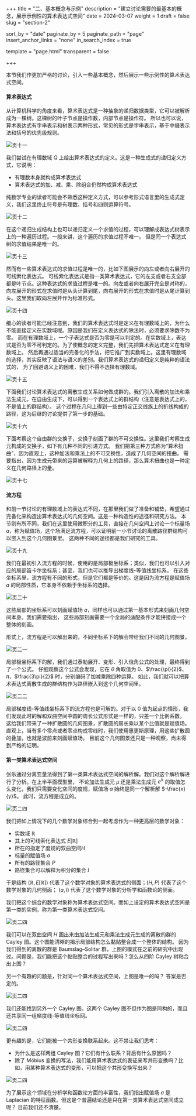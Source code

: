 +++
title = "二、基本概念与示例"
description = "建立讨论需要的最基本的概念，展示示例性的算术表达式空间"
date = 2024-03-07
weight = 1
draft = false
slug = "section-2"

sort_by = "date"
paginate_by = 5
paginate_path = "page"
insert_anchor_links = "none"
in_search_index = true

template = "page.html"
transparent = false

+++

本节我们作更加严格的讨论，引入一些基本概念，然后展示一些示例性的算术表达式空间。

#### 算术表达式

从计算机科学的角度来看，算术表达式是一种抽象的递归数据类型，它可以被解析成为一棵树。这棵树的叶子节点是操作数，内部节点是操作符。
所以也可以说，算术表达式有字串表示和树表示两种形式，常见的形式是字串表示，基于中缀表示法和括号的优先级规则。

![页十一](/curiosity/invitation/011.jpeg)

我们尝试在有理数域 $Q$ 上给出算术表达式的定义。这是一种生成式的递归定义方式，它说明：
* 有理数本身就构成算术表达式
* 算术表达式的加、减、乘、除组合仍然构成算术表达式

纯数学专业的读者可能会不熟悉这种定义方式，可以参考形式语言里的生成式定义，我们这里终止符号是有理数、括号和四则运算符号。

![页十二](/curiosity/invitation/012.jpeg)

在这个递归生成结构上也可以递归定义一个求值的过程，可以理解成表达式树表示上的一种遍历过程。一般来讲，这个遍历的求值过程不唯一。
但是同一个表达式树的求值结果是唯一的。

![页十三](/curiosity/invitation/013.jpeg)

然而有一些算术表达式的求值过程是唯一的，比如下图展示的向左或者向右展开的可线索化表达式。
可线索化表达式是指一类算术表达式，它的左支或者右支全部都是叶节点。这种表达式的求值过程是唯一的。向左或者向右展开完全是对称的，
向左展开的形式在求值时是从头计算到尾，向右展开的形式在求值时是从尾计算到头。这里我们取向左展开作为标准形式。

![页十四](/curiosity/invitation/014.jpeg)

细心的读者可能已经注意到，我们的算术表达式时是定义在有理数域上的，为什么不能直接定义在实数域呢。原因是我们在定义表达式的除法时，必须要求除数不为零。
而在有理数域上，一个子表达式是否为零是可以判定的。在实数域上，表达式是否为零不可判定的。为了使概念的定义完整，我们先把算术表达式定义在有理数域上。
然后再通过适当的完备化的手法，把它推广到实数域上。这里有理数域的选择，其实反映了语法与语义的差别。我们算术表达式的递归定义是纯粹的语法式的，
为了回避语义上的困难，我们不得不选择有理数域。

![页十五](/curiosity/invitation/015.jpeg)

下面我们讨论算术表达式的离散生成关系如何做成群的。我们引入离散的加法和乘法生成元，在自由生成下，可以得到一个表达式上的群结构（注意是表达式上的，不是值上的群结构）。
这个过程在几何上得到一些由特定正交线族上的折线构成的路径，这为后继的讨论提供了第一步的基础。

![页十六](/curiosity/invitation/016.jpeg)

下面考察这个自由群的交换子，交换子刻画了群的不可交换性。这里我们考察生成元构成的交换子，如下有几种不同的引进方式。
我们把第三种方式称为“算术扭曲”，因为直观上，这种加法和乘法上的不可交换性，造成了几何空间的扭曲。
需要指出，因为生成元带来的运算被解释为几何上的路径，那么算术扭曲也是一种定义在几何路径上的量。

![页十七](/curiosity/invitation/017.jpeg)

#### 流方程

和前一节讨论的有理数域上的表达式不同，在那里我们做了准备和铺垫，希望通过完备化来构造出算术表达式的几何空间。这是一种构造性的途径和研究方法。
本节则有所不同，我们在这里使用微积分的工具，直接在几何空间上讨论一个标量场$a$，称为赋值场，这个场满足流方程，可以证明前一小节讨论的离散路径群结构可以嵌入到这个几何图景里。
这两种不同的途径都是我们研究的工具。

![页十九](/curiosity/invitation/019.jpeg)

我们在最初引入流方程的时候，使用的是局部极坐标系；类似，我们也可以引入对应的局部笛卡尔坐标系；甚至，我们也可以推导出梯度线-等值线坐标系。
在这些坐标系里，流方程有不同的形式，但是它们都是等价的。这是因为流方程是赋值场 $a$ 的局部性质，它本身不依赖于坐标系的选择。

![页二十](/curiosity/invitation/020.jpeg)

这些局部的坐标系可以刻画赋值场 $a$，同样也可以通过第一基本形式来刻画几何空间本身。我们需要指出，
这些局部刻画需要一个全局的适配条件才能拼接成一个整体的刻画。

形式上，流方程是可以解出来的，不同坐标系下的解会带给我们不同的几何图景。

![页二一](/curiosity/invitation/021.jpeg)

局部极坐标系下的解，我们通过泰勒展开、变形、引入倍角公式的处理，最终得到了一个公式。
仔细观察这个公式会发现，它在 $\theta$ 角取值为 $0$、$\frac{\pi}{2}$、$\pi$、$\frac{3\pi}{2}$ 时，分别编码了加减乘除四种运算。
如此，我们就可以把算术表达式离散生成的群结构作为路径嵌入到这个几何空间里。

![页二二](/curiosity/invitation/022.jpeg)

局部梯度线-等值线坐标系下的流方程也是可解的。对于以 $0$ 值为起点的情形，我们发现此时的解和双曲空间中圆的周长公式形式是一样的，只差一个比例系数。
这给我们带来了一种扩散圆的几何图景，扩散圆的周长乘以某个比值就是赋值场。
直观上，当有多个零点或者零点构成零线时，我们使用惠更斯原理，用这些扩散圆的叠加，也就是波前来刻画赋值场。
目前这个几何图景还只是一种观察，尚未得到严格的证明。

#### 第一类算术表达式空间

张乐通过分离变量法得到了第一类算术表达式空间的解析解。我们对这个解析解进行了分析。在上半平面模型里，
不论加法生成元 $\mu$ 还是乘法生成元 $e^\lambda$ 的取值怎么变化，我们只需要变化空间的度规，赋值场 $a$ 始终是同一个解析解 $-\frac{x}{y}$。
此时，流方程是成立的。

![页二四](/curiosity/invitation/024.jpeg)

我们把如上情况下的几个数学对象综合到一起考虑作为一种更高层的数学对象：
* 实数域 $\mathbb{R}$
* 其上的可线索化表达式 $E[\mathbb{R}]$
* 所在的指定了度规的双曲空间$H$
* 标量的赋值场 $a$
* 所有的路径集合 $P$
* 路径集合可以解释为积分的集合 $I$

于是结构 $(\mathbb{R}, E[\mathbb{R}])$ 代表了这个数学对象的算术表达式的侧面；$(H, P)$ 代表了这个数学对象的几何侧面；
$(a, I)$ 代表了这个数学对象的分析学和函数论的侧面。

我们把这个综合的数学对象称为算术表达式空间。而如上设定的算术表达式空间是第一类的实例，称为第一类算术表达式空间。

![页二四](/curiosity/invitation/025.jpeg)

我们可以在双曲空间 $H$ 画出来由加法生成元和乘法生成元生成的离散的群的 Cayley 图。这个图能清晰的揭示局部结构怎么黏贴整合成一个整体的结构。
因为我们得到的离散的群是 Baumslag–Solitar 群，上图的模式在之前的研究中出现过。问题是，我们能把这个黏贴整合的过程写出来吗？怎么从四阶 Cayley 树粘合出上图？

另一个有趣的问题是，针对同一个算术表达式空间，上图是唯一的吗？ 答案是否定的。

![页二四](/curiosity/invitation/026.jpeg)

我们还能找到另外一个 Cayley 图。这两个 Cayley 图不但作为图是同构的，而且还共享同一组梯度线-等值线坐标网。

![页二四](/curiosity/invitation/027.jpeg)

更有趣的是，它们能被一个共形变换联系起来。这不禁让我们思考：
* 为什么是这样两组 Cayley 图？它们有什么联系？背后有什么原因吗？
* 除了 Möbius 变换的写法，我们能用算术表达式的表征来写共形变换吗？比如，用某种算术表达式的变形，可以把这个共形变换写出来？

![页二四](/curiosity/invitation/028.jpeg)

为了展示这个领域在分析学和函数论方面的丰富性，我们指出赋值场 $a$ 是 Laplacian 的特征函数。但这是个普遍结论还是只在第一类算术表达式空间成立呢？
目前我们还不清楚。



